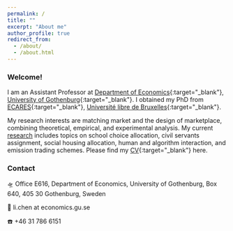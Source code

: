 ```yaml
---
permalink: /
title: ""
excerpt: "About me"
author_profile: true
redirect_from:
  - /about/
  - /about.html
---
```


### Welcome!

I am an Assistant Professor at [Department of Economics](https://economics.handels.gu.se/english){:target="_blank"}, [University of Gothenburg](http://www.gu.se/english){:target="_blank"}. I obtained my PhD from [ECARES](https://ecares.ulb.be/){:target="_blank"}, [Université libre de Bruxelles](http://www.ulb.ac.be/){:target="_blank"}.

My research interests are matching market and the design of marketplace, combining theoretical, empirical, and experimental analysis.
My current [research](https://lichen999.github.io/research/) includes topics on school choice allocation, civil servants assignment, social housing allocation, human and algorithm interaction, and emission trading schemes. Please find my [CV](https://lichen999.github.io/CV_lichen.pdf){:target="_blank"} here.

### Contact

🛸 Office E616, Department of Economics,
University of Gothenburg,
Box 640, 405 30 Gothenburg, Sweden

📧 li.chen at economics.gu.se

☎️ +46 31 786 6151
